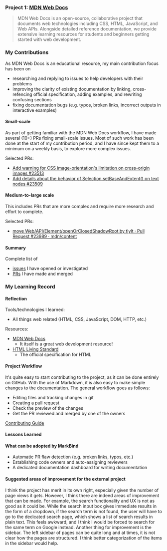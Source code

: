 ### Project 1: [MDN Web Docs](https://github.com/mdn/content)

> MDN Web Docs is an open-source, collaborative project that documents web technologies including CSS, HTML, JavaScript, and Web APIs. Alongside detailed reference documentation, we provide extensive learning resources for students and beginners getting started with web development.

### My Contributions

As MDN Web Docs is an educational resource, my main contribution focus has been on
- researching and replying to issues to help developers with their problems
- improving the clarity of existing documentation by linking, cross-refencing official specification, adding examples, and rewriting confusing sections
- fixing documentation bugs (e.g. typos, broken links, incorrect outputs in interactive examples)

#### Small-scale
As part of getting familiar with the MDN Web Docs workflow, I have made several (10+) PRs fixing small-scale issues. Most of such work has been done at the start of my contribution period, and I have since kept them to a minimum on a weekly basis, to explore more complex issues.

Selected PRs:
- [Add warning for CSS image-orientation's limitation on cross-origin images #23513](https://github.com/mdn/content/pull/23513)
- [Add details about the behavior of Selection.setBaseAndExtent() on text nodes #23509](https://github.com/mdn/content/pull/23509)

#### Medium-to-large scale

This includes PRs that are more complex and require more research and effort to complete.

Selected PRs:
- [move Web/API/Element/openOrClosedShadowRoot by tlylt · Pull Request #23989 · mdn/content](https://github.com/mdn/content/pull/23989)

#### Summary
Complete list of
- [issues](https://github.com/mdn/content/issues?q=is%3Aissue+involves%3Atlylt+sort%3Aupdated-desc) I have opened or investigated
- [PRs](https://github.com/mdn/content/pulls?q=is%3Apr+sort%3Aupdated-desc+author%3Atlylt+is%3Aclosed) I have made and merged

### My Learning Record

#### Reflection
Tools/technologies I learned:
- All things web related (HTML, CSS, JavaScript, DOM, HTTP, etc.)

Resources:
- [MDN Web Docs](https://developer.mozilla.org/en-US/)
  - It itself is a great web development resource!
- [HTML Living Standard](https://html.spec.whatwg.org/multipage/)
  - The official specification for HTML

#### Project Workflow
It's quite easy to start contributing to the project, as it can be done entirely on GitHub. With the use of Markdown, it is also easy to make simple changes to the documentation. The general workflow goes as follows:
- Editing files and tracking changes in git
- Creating a pull request
- Check the preview of the changes
- Get the PR reviewed and merged by one of the owners

[Contributing Guide](https://github.com/mdn/content/blob/main/CONTRIBUTING.md)

#### Lessons Learned


#### What can be adopted by MarkBind

- Automatic PR flaw detection (e.g. broken links, typos, etc.)
- Establishing code owners and auto-assigning reviewers
- A dedicated documentation dashboard for writing documentation

#### Suggested areas of improvement for the external project

I think the project has merit in its own right, especially given the number of page views it gets. However, I think there are indeed areas of improvement that can be made.
For example, the search functionality and UX is not as good as it could be. While the search input box gives immediate results in the form of a dropdown, if the search term is
not found, the user will have to go to the dedicated search page, which shows a list of search results in plain text. This feels awkward, and I think I would be forced to search
for the same term on Google instead. Another thing for improvement is the sidebar. The left sidebar of pages can be quite long and at times, it is not clear how the pages are structured.
I think better categorization of the items in the sidebar would help.
